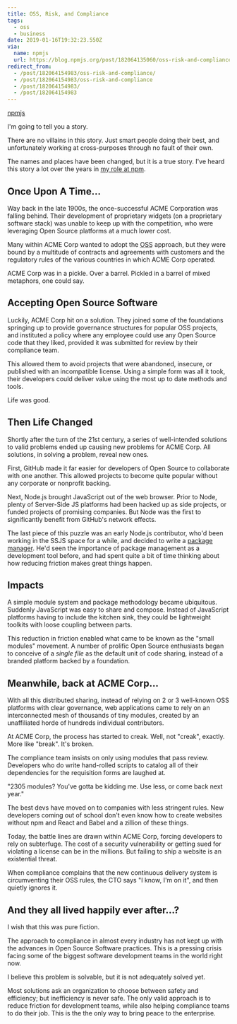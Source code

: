 ```yaml
---
title: OSS, Risk, and Compliance
tags:
  - oss
  - business
date: 2019-01-16T19:32:23.550Z
via:
  name: npmjs
  url: https://blog.npmjs.org/post/182064135060/oss-risk-and-compliance
redirect_from:
  - /post/182064154983/oss-risk-and-compliance/
  - /post/182064154983/oss-risk-and-compliance
  - /post/182064154983/
  - /post/182064154983
---
```


[npmjs](https://blog.npmjs.org/post/182064135060/oss-risk-and-compliance)

I'm going to tell you a story.

There are no villains in this story.  Just smart people doing their
best, and unfortunately working at cross-purposes through no fault of
their own.

The names and places have been changed, but it is a true story.  I've
heard this story a lot over the years in [my role at
npm](https://blog.npmjs.org/post/181872197694/npm-inc-has-a-new-ceo-bryan-bogensberger).

## Once Upon A Time...

Way back in the late 1900s, the once-successful ACME Corporation was
falling behind. Their development of proprietary widgets (on a
proprietary software stack) was unable to keep up with the
competition, who were leveraging Open Source platforms at a much lower
cost.

Many within ACME Corp wanted to adopt the <abbr title="Open Source
Software">OSS</abbr> approach, but they were bound by a multitude of
contracts and agreements with customers and the regulatory rules of
the various countries in which ACME Corp operated.

ACME Corp was in a pickle.  Over a barrel.  Pickled in a barrel of
mixed metaphors, one could say.

## Accepting Open Source Software

Luckily, ACME Corp hit on a solution. They joined some of the
foundations springing up to provide governance structures for popular
OSS projects, and instituted a policy where any employee could use any
Open Source code that they liked, provided it was submitted for review
by their compliance team.

This allowed them to avoid projects that were abandoned, insecure, or
published with an incompatible license. Using a simple form was all it
took, their developers could deliver value using the most up to date
methods and tools.

Life was good.

## Then Life Changed

Shortly after the turn of the 21st century, a series of well-intended
solutions to valid problems ended up causing new problems for ACME
Corp.  All solutions, in solving a problem, reveal new ones.

First, GitHub made it far easier for developers of Open Source to
collaborate with one another. This allowed projects to become quite
popular without any corporate or nonprofit backing.

Next, Node.js brought JavaScript out of the web browser. Prior to
Node, plenty of Server-Side JS platforms had been hacked up as side
projects, or funded projects of promising companies.  But Node was the
first to significantly benefit from GitHub's network effects.

The last piece of this puzzle was an early Node.js contributor, who'd
been working in the SSJS space for a while, and decided to write a
[package manager](https://www.npmjs.com). He'd seen the importance of
package management as a development tool before, and had spent quite a
bit of time thinking about how reducing friction makes great things
happen.

## Impacts

A simple module system and package methodology became ubiquitous.
Suddenly JavaScript was easy to share and compose.  Instead of
JavaScript platforms having to include the kitchen sink, they could be
lightweight toolkits with loose coupling between parts.

This reduction in friction enabled what came to be known as the "small
modules" movement. A number of prolific Open Source enthusiasts began
to conceive of a _single file_ as the default unit of code sharing,
instead of a branded platform backed by a foundation.

## Meanwhile, back at ACME Corp...

With all this distributed sharing, instead of relying on 2 or 3
well-known OSS platforms with clear governance, web applications came
to rely on an interconnected mesh of thousands of tiny modules,
created by an unaffiliated horde of hundreds individual contributors.

At ACME Corp, the process has started to creak. Well, not "creak",
exactly. More like "break". It's broken.

The compliance team insists on only using modules that pass review.
Developers who do write hand-rolled scripts to catalog all of their
dependencies for the requisition forms are laughed at.

"2305 modules? You've gotta be kidding me. Use less, or come back next
year."

The best devs have moved on to companies with less stringent rules.
New developers coming out of school don't even know how to create
websites without npm and React and Babel and a zillion of these
things.

Today, the battle lines are drawn within ACME Corp, forcing developers
to rely on subterfuge. The cost of a security vulnerability or getting
sued for violating a license can be in the millions. But failing to
ship a website is an existential threat.

When compliance complains that the new continuous delivery system is
circumventing their OSS rules, the CTO says "I know, I'm on it", and
then quietly ignores it.

## And they all lived happily ever after...?

I wish that this was pure fiction.

The approach to compliance in almost every industry has not kept up
with the advances in Open Source Software practices. This is a
pressing crisis facing some of the biggest software development teams
in the world right now.

I believe this problem is solvable, but it is not adequately solved
yet.

Most solutions ask an organization to choose between safety and
efficiency; but inefficiency is never safe. The only valid approach is
to reduce friction for development teams, while also helping
compliance teams to do their job.  This is the the only way to bring
peace to the enterprise.
